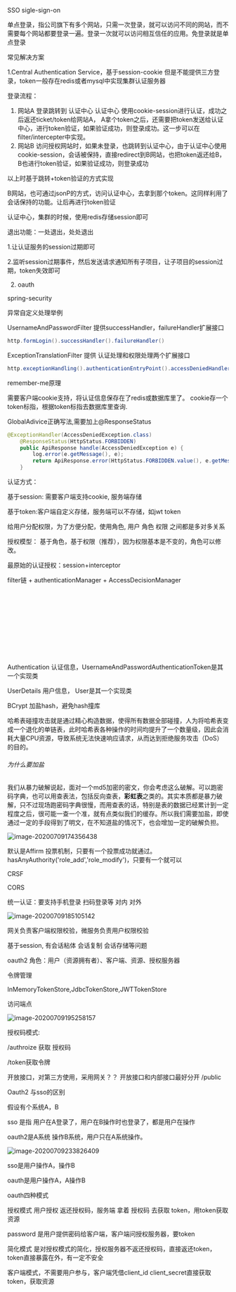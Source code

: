 SSO  sigle-sign-on

单点登录，指公司旗下有多个网站，只需一次登录，就可以访问不同的网站，而不需要每个网站都要登录一遍。登录一次就可以访问相互信任的应用。免登录就是单点登录

常见解决方案

1.Central Authentication Service，基于session-cookie 但是不能提供三方登录，token一般存在redis或者mysql中实现集群认证服务器

登录流程：

1. 网站A  登录跳转到 认证中心 认证中心 使用cookie-session进行认证，成功之后返还ticket/token给网站A， A拿个token之后，还需要把token发送给认证中心，进行token验证，如果验证成功，则登录成功。这一步可以在filter/intercepter中实现。
2. 网站B  访问授权网站时，如果未登录，也跳转到认证中心，由于认证中心使用cookie-session，会话被保持，直接redirect到B网站，也把token返还给B，B也进行token验证，如果验证成功，则登录成功

以上时基于跳转+token验证的方式实现

B网站，也可通过jsonP的方式，访问认证中心，去拿到那个token。这同样利用了会话保持的功能。让后再进行token验证

认证中心，集群的时候，使用redis存储session即可

退出功能：一处退出，处处退出

1.让认证服务的session过期即可

2.监听session过期事件，然后发送请求通知所有子项目，让子项目的session过期，token失效即可

2. oauth



spring-security

异常自定义处理举例

UsernameAndPasswordFilter 提供successHandler，failureHandler扩展接口

```java
http.formLogin().successHandler().failureHandler()
```

ExceptionTranslationFilter 提供 认证处理和权限处理两个扩展接口

```java
http.exceptionHandling().authenticationEntryPoint().accessDeniedHandler()
```



remember-me原理

需要客户端cookie支持，将认证信息保存在了redis或数据库里了。 cookie存一个token标指，根据token标指去数据库里查询.



GlobalAdivice正确写法,需要加上@ResponseStatus

```java
@ExceptionHandler(AccessDeniedException.class)
    @ResponseStatus(HttpStatus.FORBIDDEN)
    public ApiResponse handle(AccessDeniedException e) {
        log.error(e.getMessage(), e);
        return ApiResponse.error(HttpStatus.FORBIDDEN.value(), e.getMessage());
    }
```



认证方式：

基于session: 需要客户端支持cookie, 服务端存储

基于token:客户端自定义存储，服务端可以不存储，如jwt token



给用户分配权限，为了方便分配，使用角色,  用户 角色 权限 之间都是多对多关系

授权模型： 基于角色，基于权限（推荐），因为权限基本是不变的，角色可以修改。

最原始的认证授权：session+interceptor



filter链 + authenticationManager + AccessDecisionManager



![image-20200709172243666](D:\learn\learn-mybatis\img\mybatis.md)



Authentication 认证信息，UsernameAndPasswordAuthenticationToken是其一个实现类

UserDetails 用户信息， User是其一个实现类

BCrypt 加盐hash，避免hash撞库

哈希表碰撞攻击就是通过精心构造数据，使得所有数据全部碰撞，人为将哈希表变成一个退化的单链表，此时哈希表各种操作的时间均提升了一个数量级，因此会消耗大量CPU资源，导致系统无法快速响应请求，从而达到拒绝服务攻击（DoS）的目的。



###### 为什么要加盐

我们从暴力破解说起，面对一个md5加密的密文，你会考虑这么破解。可以跑密码字典，也可以用查表法，包括反向查表，**彩虹表**之类的。其实本质都是暴力破解，只不过现场跑密码字典很慢，而用查表的话，特别是表的数据已经累计到一定程度之后，很可能一查一个准，就有点类似我们的缓存。所以我们需要加盐，即使通过一定的手段得到了明文，在不知道盐的情况下，也会增加一定的破解负担。



![image-20200709174356438](D:\learn\learn-mybatis\img\image-20200709174356438.png)

默认是Affirm 投票机制，只要有一个投票成功就通过。hasAnyAuthority('role_add','role_modify')，只要有一个就可以

CRSF

CORS

统一认证：要支持手机登录 扫码登录等 对内 对外

![image-20200709185105142](D:\learn\learn-mybatis\img\image-20200709185105142.png)

网关负责客户端权限校验，微服务负责用户权限校验

基于session, 有会话粘体 会话复制 会话存储等问题

oauth2 角色：用户（资源拥有者）、客户端、资源、授权服务器





令牌管理

InMemoryTokenStore,JdbcTokenStore,JWTTokenStore

访问端点

![image-20200709195258157](D:\learn\learn-mybatis\img\image-20200709195258157.png)



授权码模式:

/authroize 获取 授权码

/token获取令牌



开放接口，对第三方使用，采用网关？？ 开放接口和内部接口最好分开  /public



Oauth2 与sso的区别

假设有个系统A，B

sso 是指 用户在A登录了，用户在B操作时也登录了，都是用户在操作

oauth2是A系统 操作B系统，用户只在A系统操作。

![image-20200709233826409](/Users/yudong/learn/alibaba/java/imgs/image-20200709233826409.png)

sso是用户操作A，操作B

oauth是用户操作A，A操作B



oauth四种模式

授权模式 用户授权  返还授权码，服务端 拿着 授权码 去获取 token，用token获取资源

password  是用户提供密码给客户端，客户端问授权服务器，要token

简化模式 是对授权模式的简化，授权服务器不返还授权码，直接返还token，token直接暴露在外，有一定不安全

客户端模式，不需要用户参与，客户端凭借client_id client_secret直接获取token，获取资源